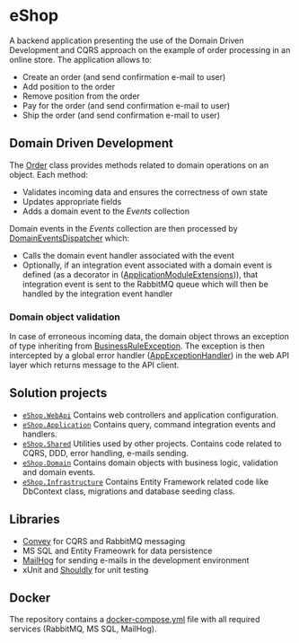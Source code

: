# eShop

A backend application presenting the use of the Domain Driven Development and CQRS approach on the example of order processing in an online store. The application allows to:

- Create an order (and send confirmation e-mail to user)
- Add position to the order
- Remove position from the order
- Pay for the order (and send confirmation e-mail to user)
- Ship the order (and send confirmation e-mail to user)

## Domain Driven Development

The [Order](Source/eShop.Domain/Orders/Order.cs) class provides methods related to domain operations on an object. Each method:

- Validates incoming data and ensures the correctness of own state
- Updates appropriate fields
- Adds a domain event to the *Events* collection

Domain events in the *Events* collection are then processed by [DomainEventsDispatcher](Source/eShop.Shared/CQRS/DomainEventsDispatcher.cs) which:

- Calls the domain event handler associated with the event
- Optionally, if an integration event associated with a domain event is defined (as a decorator in ([ApplicationModuleExtensions](Source/eShop.Application/ApplicationModuleExtensions.cs))), that integration event is sent to the RabbitMQ queue which will then be handled by the integration event handler

### Domain object validation

In case of erroneous incoming data, the domain object throws an exception of type inheriting from [BusinessRuleException](Source/eShop.Shared/DDD/Validation/BusinessRuleException.cs). The exception is then intercepted by a global error handler ([AppExceptionHandler](Source/eShop.Shared/WebApi/ErrorHandling/AppExceptionHandler.cs)) in the web API layer which returns message to the API client.

## Solution projects

- <code>[eShop.WebApi](Source/eShop.WebApi)</code> Contains web controllers and application configuration.
- <code>[eShop.Application](Source/eShop.Application)</code> Contains query, command integration events and handlers.
- <code>[eShop.Shared](Source/eShop.Shared)</code> Utilities used by other projects. Contains code related to CQRS, DDD, error handling, e-mails sending.
- <code>[eShop.Domain](Source/eShop.Domain)</code> Contains domain objects with business logic, validation and domain events.
- <code>[eShop.Infrastructure](Source/eShop.Infrastructure)</code> Contains Entity Framework related code like DbContext class, migrations and database seeding class.

## Libraries

- [Convey](https://github.com/snatch-dev/Convey) for CQRS and RabbitMQ messaging
- MS SQL and Entity Frameowrk for data persistence
- [MailHog](https://github.com/mailhog/MailHog) for sending e-mails in the development environment
- xUnit and [Shouldly](https://github.com/shouldly/shouldly) for unit testing

## Docker

The repository contains a [docker-compose.yml](Scripts/docker-compose.yml) file with all required services (RabbitMQ, MS SQL, MailHog).
